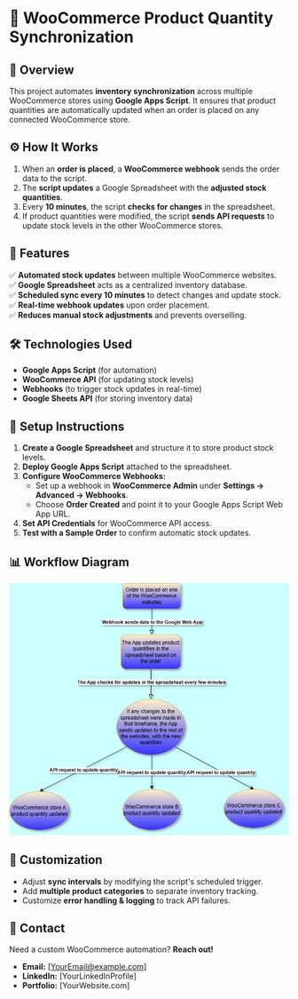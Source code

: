 # 🛒 WooCommerce Product Quantity Synchronization

## 📌 Overview
This project automates **inventory synchronization** across multiple WooCommerce stores using **Google Apps Script**. It ensures that product quantities are automatically updated when an order is placed on any connected WooCommerce store.

## ⚙️ How It Works
1. When an **order is placed**, a **WooCommerce webhook** sends the order data to the script.
2. The **script updates** a Google Spreadsheet with the **adjusted stock quantities**.
3. Every **10 minutes**, the script **checks for changes** in the spreadsheet.
4. If product quantities were modified, the script **sends API requests** to update stock levels in the other WooCommerce stores.

## 📌 Features
✅ **Automated stock updates** between multiple WooCommerce websites.  
✅ **Google Spreadsheet** acts as a centralized inventory database.  
✅ **Scheduled sync every 10 minutes** to detect changes and update stock.  
✅ **Real-time webhook updates** upon order placement.  
✅ **Reduces manual stock adjustments** and prevents overselling.  

## 🛠️ Technologies Used
- **Google Apps Script** (for automation)
- **WooCommerce API** (for updating stock levels)
- **Webhooks** (to trigger stock updates in real-time)
- **Google Sheets API** (for storing inventory data)

## 📜 Setup Instructions
1. **Create a Google Spreadsheet** and structure it to store product stock levels.
2. **Deploy Google Apps Script** attached to the spreadsheet.
3. **Configure WooCommerce Webhooks:**
   - Set up a webhook in **WooCommerce Admin** under **Settings → Advanced → Webhooks**.
   - Choose **Order Created** and point it to your Google Apps Script Web App URL.
4. **Set API Credentials** for WooCommerce API access.
5. **Test with a Sample Order** to confirm automatic stock updates.

## 📊 Workflow Diagram

![alt text](<Products Sync Diagram.PNG>)

## 🔧 Customization
- Adjust **sync intervals** by modifying the script's scheduled trigger.
- Add **multiple product categories** to separate inventory tracking.
- Customize **error handling & logging** to track API failures.

## 📩 Contact
Need a custom WooCommerce automation? **Reach out!**
- **Email:** [YourEmail@example.com]
- **LinkedIn:** [YourLinkedInProfile]
- **Portfolio:** [YourWebsite.com]


